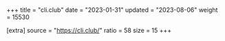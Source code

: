 +++
title = "cli.club"
date = "2023-01-31"
updated = "2023-08-06"
weight = 15530

[extra]
source = "https://cli.club/"
ratio = 58
size = 15
+++
